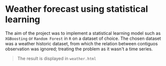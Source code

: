 # Weather forecast using statistical learning
 
The aim of the project was to implement a statistical learning model such as `XGBoosting` or `Random Forest` in `R` on a dataset of choice. The chosen dataset was a weather historic dataset, 
from which the relation between contiguos observation was ignored; treating the problem as it wasn't a time series.
> The result is displayed in `weather.html`
